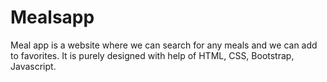 # Mealsapp
Meal app is a website where we can search for any meals and we can add to favorites. It is purely designed with help of HTML, CSS, Bootstrap, Javascript.
